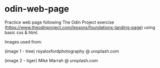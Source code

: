 # odin-web-page

Practice web page following The Odin Project exercise (https://www.theodinproject.com/lessons/foundations-landing-page) using basic css & html.

Images used from:

(image 1 - tree) royaloxfordphotography @ unsplash.com

(image 2 - tiger) Mike Marrah @ unsplash.com
